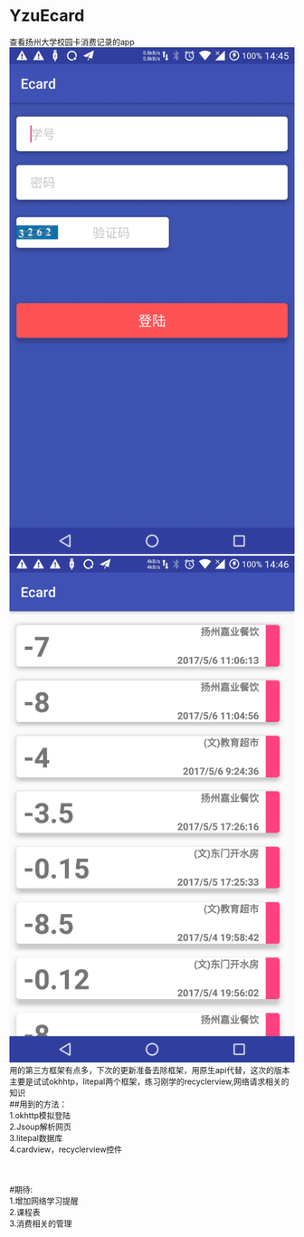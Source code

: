 # YzuEcard
查看扬州大学校园卡消费记录的app
<br>
![image](https://github.com/sunyton/YzuEcard/blob/master/screenshot%20(1).jpg) ![image](https://github.com/sunyton/YzuEcard/blob/master/screenshot%20(2).jpg)<br>
用的第三方框架有点多，下次的更新准备去除框架，用原生api代替，这次的版本主要是试试okhhtp，litepal两个框架，练习刚学的recyclerview,网络请求相关的知识<br>
##用到的方法：<br>
1.okhttp模拟登陆<br>
2.Jsoup解析网页<br>
3.litepal数据库<br>
4.cardview，recyclerview控件<br>
<br>
<br>
<br>
#期待:<br>
1.增加网络学习提醒<br>
2.课程表<br>
3.消费相关的管理
